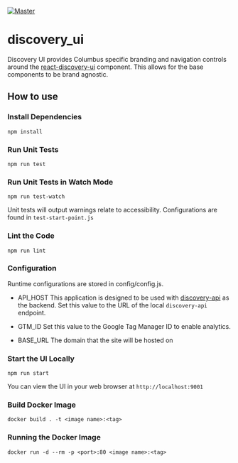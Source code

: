 [![Master](https://travis-ci.org/smartcolumbusos/discovery_ui.svg?branch=master)](https://travis-ci.org/smartcolumbusos/discovery_ui)

# discovery_ui

Discovery UI provides Columbus specific branding and navigation controls around the [react-discovery-ui](https://github.com/smartcitiesdata/react_discovery_ui) component. This allows for the base components to be brand agnostic.

## How to use

### Install Dependencies

`npm install`

### Run Unit Tests

`npm run test`

### Run Unit Tests in Watch Mode

`npm run test-watch`

Unit tests will output warnings relate to accessibility. Configurations
are found in `test-start-point.js`

### Lint the Code

`npm run lint`

### Configuration

Runtime configurations are stored in config/config.js.

- API_HOST
  This application is designed to be used with [discovery-api](https://github.com/smartcitiesdata/discovery_api) as the backend. Set this value to the URL of the local `discovery-api` endpoint.

- GTM_ID
  Set this value to the Google Tag Manager ID to enable analytics.

- BASE_URL
  The domain that the site will be hosted on

### Start the UI Locally

`npm run start`

You can view the UI in your web browser at `http://localhost:9001`

### Build Docker Image

`docker build . -t <image name>:<tag>`

### Running the Docker Image

`docker run -d --rm -p <port>:80 <image name>:<tag>`

